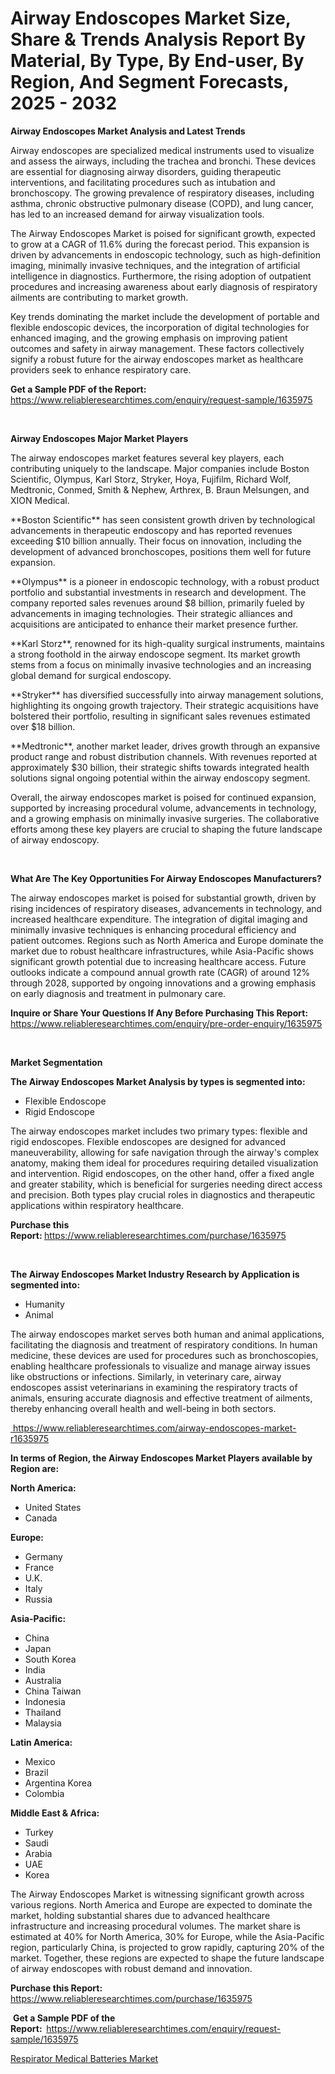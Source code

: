<p><h1>Airway Endoscopes Market Size, Share & Trends Analysis Report By Material, By Type, By End-user, By Region, And Segment Forecasts, 2025 - 2032</h1></p><p><strong>Airway Endoscopes Market Analysis and Latest Trends</strong></p>
<p><p>Airway endoscopes are specialized medical instruments used to visualize and assess the airways, including the trachea and bronchi. These devices are essential for diagnosing airway disorders, guiding therapeutic interventions, and facilitating procedures such as intubation and bronchoscopy. The growing prevalence of respiratory diseases, including asthma, chronic obstructive pulmonary disease (COPD), and lung cancer, has led to an increased demand for airway visualization tools.</p><p>The Airway Endoscopes Market is poised for significant growth, expected to grow at a CAGR of 11.6% during the forecast period. This expansion is driven by advancements in endoscopic technology, such as high-definition imaging, minimally invasive techniques, and the integration of artificial intelligence in diagnostics. Furthermore, the rising adoption of outpatient procedures and increasing awareness about early diagnosis of respiratory ailments are contributing to market growth. </p><p>Key trends dominating the market include the development of portable and flexible endoscopic devices, the incorporation of digital technologies for enhanced imaging, and the growing emphasis on improving patient outcomes and safety in airway management. These factors collectively signify a robust future for the airway endoscopes market as healthcare providers seek to enhance respiratory care.</p></p>
<p><strong>Get a Sample PDF of the Report:&nbsp;</strong> <a href="https://www.reliableresearchtimes.com/enquiry/request-sample/1635975?utm_campaign=3038&utm_medium=2&utm_source=Github&utm_content=ia&utm_term=23032025&utm_id=airway-endoscopes">https://www.reliableresearchtimes.com/enquiry/request-sample/1635975</a></p>
<p>&nbsp;</p>
<p><strong>Airway Endoscopes Major Market Players</strong></p>
<p><p>The airway endoscopes market features several key players, each contributing uniquely to the landscape. Major companies include Boston Scientific, Olympus, Karl Storz, Stryker, Hoya, Fujifilm, Richard Wolf, Medtronic, Conmed, Smith & Nephew, Arthrex, B. Braun Melsungen, and XION Medical.</p><p>**Boston Scientific** has seen consistent growth driven by technological advancements in therapeutic endoscopy and has reported revenues exceeding $10 billion annually. Their focus on innovation, including the development of advanced bronchoscopes, positions them well for future expansion.</p><p>**Olympus** is a pioneer in endoscopic technology, with a robust product portfolio and substantial investments in research and development. The company reported sales revenues around $8 billion, primarily fueled by advancements in imaging technologies. Their strategic alliances and acquisitions are anticipated to enhance their market presence further.</p><p>**Karl Storz**, renowned for its high-quality surgical instruments, maintains a strong foothold in the airway endoscope segment. Its market growth stems from a focus on minimally invasive technologies and an increasing global demand for surgical endoscopy.</p><p>**Stryker** has diversified successfully into airway management solutions, highlighting its ongoing growth trajectory. Their strategic acquisitions have bolstered their portfolio, resulting in significant sales revenues estimated over $18 billion.</p><p>**Medtronic**, another market leader, drives growth through an expansive product range and robust distribution channels. With revenues reported at approximately $30 billion, their strategic shifts towards integrated health solutions signal ongoing potential within the airway endoscopy segment.</p><p>Overall, the airway endoscopes market is poised for continued expansion, supported by increasing procedural volume, advancements in technology, and a growing emphasis on minimally invasive surgeries. The collaborative efforts among these key players are crucial to shaping the future landscape of airway endoscopy.</p></p>
<p>&nbsp;</p>
<p><strong>What Are The Key Opportunities For Airway Endoscopes Manufacturers?</strong></p>
<p><p>The airway endoscopes market is poised for substantial growth, driven by rising incidences of respiratory diseases, advancements in technology, and increased healthcare expenditure. The integration of digital imaging and minimally invasive techniques is enhancing procedural efficiency and patient outcomes. Regions such as North America and Europe dominate the market due to robust healthcare infrastructures, while Asia-Pacific shows significant growth potential due to increasing healthcare access. Future outlooks indicate a compound annual growth rate (CAGR) of around 12% through 2028, supported by ongoing innovations and a growing emphasis on early diagnosis and treatment in pulmonary care.</p></p>
<p><strong>Inquire or Share Your Questions If Any Before Purchasing This Report:</strong> <a href="https://www.reliableresearchtimes.com/enquiry/pre-order-enquiry/1635975?utm_campaign=3038&utm_medium=2&utm_source=Github&utm_content=ia&utm_term=23032025&utm_id=airway-endoscopes">https://www.reliableresearchtimes.com/enquiry/pre-order-enquiry/1635975</a></p>
<p>&nbsp;</p>
<p><strong>Market Segmentation</strong></p>
<p><strong>The Airway Endoscopes Market Analysis by types is segmented into:</strong></p>
<p><ul><li>Flexible Endoscope</li><li>Rigid Endoscope</li></ul></p>
<p><p>The airway endoscopes market includes two primary types: flexible and rigid endoscopes. Flexible endoscopes are designed for advanced maneuverability, allowing for safe navigation through the airway's complex anatomy, making them ideal for procedures requiring detailed visualization and intervention. Rigid endoscopes, on the other hand, offer a fixed angle and greater stability, which is beneficial for surgeries needing direct access and precision. Both types play crucial roles in diagnostics and therapeutic applications within respiratory healthcare.</p></p>
<p><strong>Purchase this Report:&nbsp;</strong><a href="https://www.reliableresearchtimes.com/purchase/1635975?utm_campaign=3038&utm_medium=2&utm_source=Github&utm_content=ia&utm_term=23032025&utm_id=airway-endoscopes">https://www.reliableresearchtimes.com/purchase/1635975</a></p>
<p>&nbsp;</p>
<p><strong>The Airway Endoscopes Market Industry Research by Application is segmented into:</strong></p>
<p><ul><li>Humanity</li><li>Animal</li></ul></p>
<p><p>The airway endoscopes market serves both human and animal applications, facilitating the diagnosis and treatment of respiratory conditions. In human medicine, these devices are used for procedures such as bronchoscopies, enabling healthcare professionals to visualize and manage airway issues like obstructions or infections. Similarly, in veterinary care, airway endoscopes assist veterinarians in examining the respiratory tracts of animals, ensuring accurate diagnosis and effective treatment of ailments, thereby enhancing overall health and well-being in both sectors.</p></p>
<p><a href="https://www.reliableresearchtimes.com/airway-endoscopes-market-r1635975?utm_campaign=3038&utm_medium=2&utm_source=Github&utm_content=ia&utm_term=23032025&utm_id=airway-endoscopes">&nbsp;https://www.reliableresearchtimes.com/airway-endoscopes-market-r1635975</a></p>
<p><strong>In terms of Region, the Airway Endoscopes Market Players available by Region are:</strong></p>
<p>
    <p> <strong> North America: </strong>
        <ul>
            <li>United States</li>
            <li>Canada</li>
        </ul>
        </p> 
    <p> <strong> Europe: </strong>
        <ul>
            <li>Germany</li>
            <li>France</li>
            <li>U.K.</li>
            <li>Italy</li>
            <li>Russia</li>
        </ul>
        </p> 
    <p> <strong> Asia-Pacific: </strong>
        <ul>
            <li>China</li>
            <li>Japan</li>
            <li>South Korea</li>
            <li>India</li>
            <li>Australia</li>
            <li>China Taiwan</li>
            <li>Indonesia</li>
            <li>Thailand</li>
            <li>Malaysia</li>
        </ul>
        </p> 
    <p> <strong> Latin America: </strong>
        <ul>
            <li>Mexico</li>
            <li>Brazil</li>
            <li>Argentina Korea</li>
            <li>Colombia</li>
        </ul>
        </p> 
    <p> <strong> Middle East & Africa: </strong>
        <ul>
            <li>Turkey</li>
            <li>Saudi</li>
            <li>Arabia</li>
            <li>UAE</li>
            <li>Korea</li>
        </ul>
    </p>
    </p>
<p><p>The Airway Endoscopes Market is witnessing significant growth across various regions. North America and Europe are expected to dominate the market, holding substantial shares due to advanced healthcare infrastructure and increasing procedural volumes. The market share is estimated at 40% for North America, 30% for Europe, while the Asia-Pacific region, particularly China, is projected to grow rapidly, capturing 20% of the market. Together, these regions are expected to shape the future landscape of airway endoscopes with robust demand and innovation.</p></p>
<p><strong>Purchase this Report: </strong><a href="https://www.reliableresearchtimes.com/purchase/1635975?utm_campaign=3038&utm_medium=2&utm_source=Github&utm_content=ia&utm_term=23032025&utm_id=airway-endoscopes">https://www.reliableresearchtimes.com/purchase/1635975</a></p>
<p>&nbsp;<strong>Get a Sample PDF of the Report:&nbsp;&nbsp;</strong><a href="https://www.reliableresearchtimes.com/enquiry/request-sample/1635975?utm_campaign=3038&utm_medium=2&utm_source=Github&utm_content=ia&utm_term=23032025&utm_id=airway-endoscopes">https://www.reliableresearchtimes.com/enquiry/request-sample/1635975</a></p>
<p><strong></strong></p>
<p><p><a href="https://github.com/voigttyagi/Market-Research-Report-List-1/blob/main/respirator-medical-batteries-market.md?utm_campaign=3038&utm_medium=2&utm_source=Github&utm_content=ia&utm_term=23032025&utm_id=airway-endoscopes">Respirator Medical Batteries Market</a></p></p>